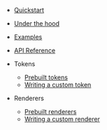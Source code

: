 - [Quickstart](quickstart.md)
- [Under the hood](under-the-hood.md)
- [Examples](examples.md)
- [API Reference](/api)

- Tokens
  - [Prebuilt tokens](tokens.md#prebuilt-tokens)
  - [Writing a custom token](tokens.md#writing-a-custom-token)

- Renderers
  - [Prebuilt renderers](renderers.md#prebuilt-renderers)
  - [Writing a custom renderer](renderers.md#writing-a-custom-renderer)


